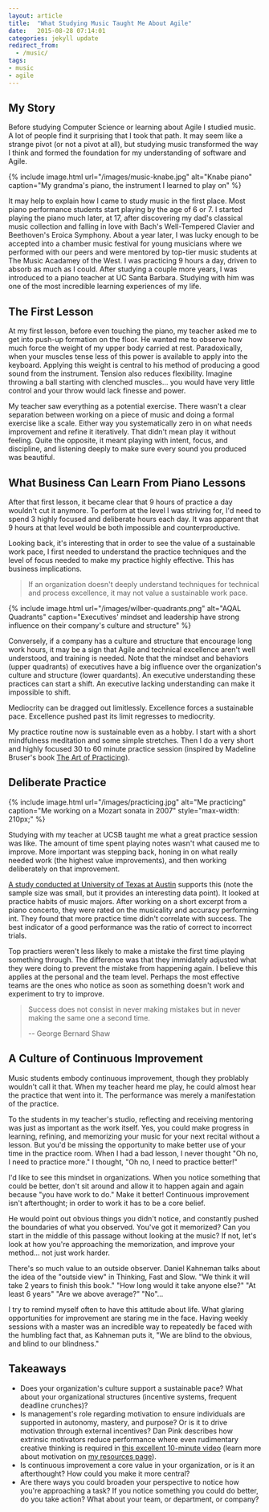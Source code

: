 ```yaml
---
layout: article
title:  "What Studying Music Taught Me About Agile"
date:   2015-08-28 07:14:01
categories: jekyll update
redirect_from:
  - /music/
tags:
- music
- agile
---
```

## My Story

Before studying Computer Science or learning about Agile I studied music. A lot of people find it surprising that I took that path. It may seem like a strange pivot (or not a pivot at all), but studying music transformed the way I think and formed the foundation for my understanding of software and Agile.

{% include image.html url="/images/music-knabe.jpg" alt="Knabe piano" caption="My grandma's piano, the instrument I learned to play on" %}

It may help to explain how I came to study music in the first place. Most piano performance students start playing by the age of 6 or 7. I started playing the piano much later, at 17, after discovering my dad's classical music collection and falling in love with Bach's Well-Tempered Clavier and Beethoven's Eroica Symphony. About a year later, I was lucky enough to be accepted into a chamber music festival for young musicians where we performed with our peers and were mentored by top-tier music students at The Music Acadamey of the West. I was practicing 9 hours a day, driven to absorb as much as I could. After studying a couple more years, I was introduced to a piano teacher at UC Santa Barbara. Studying with him was one of the most incredible learning experiences of my life.

## The First Lesson

At my first lesson, before even touching the piano, my teacher asked me to get into push-up formation on the floor. He wanted me to observe how much force the weight of my upper body carried at rest. Paradoxically, when your muscles tense less of this power is available to apply into the keyboard. Applying this weight is central to his method of producing a good sound from the instrument. Tension also reduces flexibility. Imagine throwing a ball starting with clenched muscles… you would have very little control and your throw would lack finesse and power.

My teacher saw everything as a potential exercise. There wasn't a clear separation between working on a piece of music and doing a formal exercise like a scale. Either way you systematically zero in on what needs improvement and refine it iteratively. That didn't mean play it without feeling. Quite the opposite, it meant playing with intent, focus, and discipline, and listening deeply to make sure every sound you produced was beautiful.

## What Business Can Learn From Piano Lessons

After that first lesson, it became clear that 9 hours of practice a day wouldn't cut it anymore. To perform at the level I was striving for, I'd need to spend 3 highly focused and deliberate hours each day. It was apparent that 9 hours at that level would be both impossible and counterproductive.

Looking back, it's interesting that in order to see the value of a sustainable work pace, I first needed to understand the practice techniques and the level of focus needed to make my practice highly effective. This has business implications.


> If an organization doesn't deeply understand techniques for technical and process excellence, it may not value a sustainable work pace.

{% include image.html url="/images/wilber-quadrants.png" alt="AQAL Quadrants" caption="Executives' mindset and leadership have strong influence on their company's culture and structure" %}

Conversely, if a company has a culture and structure that encourage long work hours, it may be a sign that Agile and technical excellence aren't well understood, and training is needed. Note that the mindset and behaviors (upper quadrants) of executives have a big influence over the organization's culture and structure (lower quardants). An executive understanding these practices can start a shift. An executive lacking understanding can make it impossible to shift.

Mediocrity can be dragged out limitlessly. Excellence forces a sustainable pace. Excellence pushed past its limit regresses to mediocrity.

My practice routine now is sustainable even as a hobby. I start with a short mindfulness meditation and some simple stretches. Then I do a very short and highly focused 30 to 60 minute practice session (inspired by Madeline Bruser's book [The Art of Practicing](http://amazon.com/Art-Practicing-Guide-Making-Music/dp/0609801775)).

## Deliberate Practice

{% include image.html url="/images/practicing.jpg" alt="Me practicing" caption="Me working on a Mozart sonata in 2007" style="max-width: 210px;" %}

Studying with my teacher at UCSB taught me what a great practice session was like. The amount of time spent playing notes wasn't what caused me to improve. More important was stepping back, honing in on what really needed work (the highest value improvements), and then working deliberately on that improvement.


[A study conducted at University of Texas at Austin](http://www.creativitypost.com/psychology/8_things_top_practicers_do_differently) supports this (note the sample size was small, but it provides an interesting data point). It looked at practice habits of music majors. After working on a short excerpt from a piano concerto, they were rated on the musicality and accuracy performing int. They found that more practice time didn't correlate with success. The best indicator of a good performance was the ratio of correct to incorrect trials.


Top practiers weren't less likely to make a mistake the first time playing something through. The difference was that they immidately adjusted what they were doing to prevent the mistake from happening again. I believe this applies at the personal and the team level. Perhaps the most effective teams are the ones who notice as soon as something doesn't work and experiment to try to improve.

> Success does not consist in never making mistakes but in never making the same one a second time.
>
> -- George Bernard Shaw


## A Culture of Continuous Improvement

Music students embody continuous improvement, though they problably wouldn't call it that. When my teacher heard me play, he could almost hear the practice that went into it. The performance was merely a manifestation of the practice.

To the students in my teacher's studio, reflecting and receiving mentoring was just as important as the work itself. Yes, you could make progress in learning, refining, and memorizing your music for your next recital without a lesson. But you'd be missing the opportunity to make better use of your time in the practice room. When I had a bad lesson, I never thought "Oh no, I need to practice more." I thought, "Oh no, I need to practice better!"

I'd like to see this mindset in organizations. When you notice something that could be better, don't sit around and allow it to happen again and again because "you have work to do." Make it better! Continuous improvement isn't afterthought; in order to work it has to be a core belief.



He would point out obvious things you didn't notice, and constantly pushed the boundaries of what you observed. You've got it memorized? Can you start in the middle of this passage without looking at the music? If not, let's look at how you're approaching the memorization, and improve your method… not just work harder.

There's so much value to an outside observer. Daniel Kahneman talks about the idea of the "outside view" in Thinking, Fast and Slow. "We think it will take 2 years to finish this book." "How long would it take anyone else?" "At least 6 years" "Are we above average?" "No"…

I try to remind myself often to have this attitude about life. What glaring opportunities for improvement are staring me in the face. Having weekly sessions with a master was an incredible way to repeatedly be faced with the humbling fact that, as Kahneman puts it, "We are blind to the obvious, and blind to our blindness."



## Takeaways
<ul class="takeaways">
  <li>Does your organization's culture support a sustainable pace? What about your organizational structures (incentive systems, frequent deadline crunches)?</li>
  <li>Is management's role regarding motivation to ensure individuals are supported in autonomy, mastery, and purpose? Or is it to drive motivation through external incentives? Dan Pink describes how extrinsic motivators reduce performance where even rudimentary creative thinking is required in <a href="https://www.youtube.com/watch?v=u6XAPnuFjJc">this excellent 10-minute video</a> (learn more about motivation on <a href="/resources#drive">my resources page</a>).</li>
  <li>Is continuous improvement a core value in your organization, or is it an afterthought? How could you make it more central?</li>
  <li>Are there ways you could broaden your perspective to notice how you're approaching a task? If you notice something you could do better, do you take action? What about your team, or department, or company?</li>
</ul>
